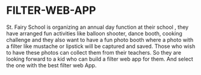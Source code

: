 # FILTER-WEB-APP
St. Fairy School is organizing an annual day function at their school , they have arranged fun activities like balloon shooter, dance booth, cooking challenge and they also want to have a fun photo booth where a photo with a filter like mustache or lipstick will be captured and saved. Those who wish to have these photos can collect them from their teachers. So they are looking forward to a kid who can build a filter web app for them. And select the one with the best filter web App.
